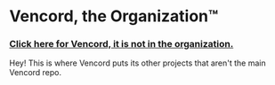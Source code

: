 # Vencord, the Organization™
### [Click here for Vencord, it is not in the organization.](https://github.com/Vendicated/Vencord)

Hey! This is where Vencord puts its other projects that aren't the main Vencord repo.
